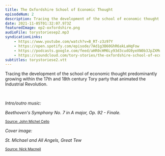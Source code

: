 ```yaml
---
title: The Oxfordshire School of Economic Thought
episodeNum: 2
description: Tracing the development of the school of economic thought predominantly growing within the 17th and 18th century Tory party that animated the Industrial Revolution.
date: 2021-11-05T01:32:07.973Z
featuredImage: ep2-oxfordshire.png
audioFile: torystoriesep2.mp3
syndicationLinks:
    - https://www.youtube.com/watch?v=B_RT-z3z97Y
    - https://open.spotify.com/episode/7Ad1g3B60GhR6akLaHqFow
	- https://podcasts.google.com/feed/aHR0cHM6Ly93d3cudG9yeXN0b3JpZXMuc3RyZWFtL3Jzcy54bWw/episode/aHR0cHM6Ly93d3cudG9yeXN0b3JpZXMuc3RyZWFtL2VwaXNvZGVzL3RoZS1veGZvcmRzaGlyZS1zY2hvb2wtb2YtZWNvbm9taWMtdGhvdWdodA?sa=X&ved=0CAUQkfYCahcKEwj4xP6dgbf0AhUAAAAAHQAAAAAQAQ
    - https://soundcloud.com/tory-stories/the-oxfordshire-school-of-economic-thought?si=f47ce9f02f0f4ad29d925f4ce24d920d
subtitles: torystoriese2.vtt
---
```


Tracing the development of the school of economic thought predominantly growing within the 17th and 18th century Tory party that animated the Industrial Revolution.

<br>

_Intro/outro music:_

_Beethoven's Symphony No. 7 in A major, Op. 92 - Finale._

<sup>[Source: John Michel Cello](https://commons.wikimedia.org/wiki/File:JOHN_MICHEL_CELLO-BEETHOVEN_SYMPHONY_7_Finale.ogg)</sup>

_Cover image:_

_St. Michael and All Angels, Great Tew_

<sup>[Source: Nick Macneil](https://commons.wikimedia.org/wiki/File:St._Michael_and_All_Angels,_Great_Tew_-_geograph.org.uk_-_2164040.jpg)</sup>
